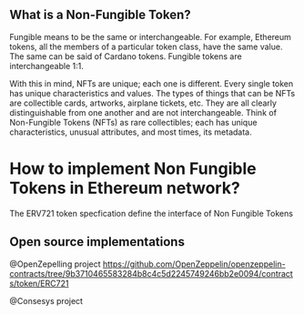 ## What is a Non-Fungible Token?
Fungible means to be the same or interchangeable. For example, Ethereum tokens, all the members of a particular token class, have the same value. The same can be said of Cardano tokens. Fungible tokens are interchangeable 1:1.

With this in mind, NFTs are unique; each one is different. Every single token has unique characteristics and values. The types of things that can be NFTs are collectible cards, artworks, airplane tickets, etc. They are all clearly distinguishable from one another and are not interchangeable. Think of Non-Fungible Tokens (NFTs) as rare collectibles; each has unique characteristics, unusual attributes, and most times, its metadata.

# How to implement Non Fungible Tokens in Ethereum network?

The ERV721 token specfication define the interface of Non Fungible Tokens

## Open source implementations

@OpenZepelling project
https://github.com/OpenZeppelin/openzeppelin-contracts/tree/9b3710465583284b8c4c5d2245749246bb2e0094/contracts/token/ERC721

@Consesys project


